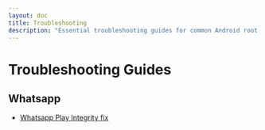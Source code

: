 ```yaml
---
layout: doc
title: Troubleshooting
description: "Essential troubleshooting guides for common Android root issues, including Play Integrity fixes and WhatsApp compatibility solutions. Step-by-step instructions to resolve root detection, SafetyNet, and app-specific problems on rooted devices."
---
```

# Troubleshooting Guides

## Whatsapp
- [Whatsapp Play Integrity fix](./whatsapp.md)